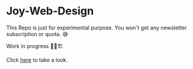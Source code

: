 # Joy-Web-Design
This Repo is just for experimental purpose. You won't get any newsletter subscription or quota. :sweat_smile:

Work in progress :construction_worker_man::building_construction:

Click [here]() to take a look. 

